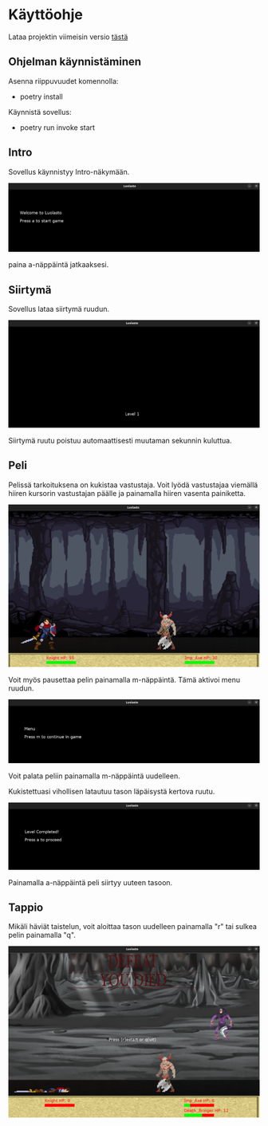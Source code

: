# Käyttöohje

Lataa projektin viimeisin versio [tästä](https://github.com/theskelinen/ot-harjoitustyo/releases)

## Ohjelman käynnistäminen

Asenna riippuvuudet komennolla:

- poetry install

Käynnistä sovellus:

- poetry run invoke start

## Intro

Sovellus käynnistyy Intro-näkymään.

![intro](https://github.com/theskelinen/ot-harjoitustyo/blob/main/dokumentaatio/kuvat/intro_luolasto.png)

paina a-näppäintä jatkaaksesi.


## Siirtymä

Sovellus lataa siirtymä ruudun.

![splash](https://github.com/theskelinen/ot-harjoitustyo/blob/main/dokumentaatio/kuvat/splash_luolasto.png)

Siirtymä ruutu poistuu automaattisesti muutaman sekunnin kuluttua.


 ## Peli
 
 Pelissä tarkoituksena on kukistaa vastustaja. Voit lyödä vastustajaa viemällä hiiren kursorin vastustajan päälle ja painamalla hiiren vasenta painiketta.
 
 ![battle](https://github.com/theskelinen/ot-harjoitustyo/blob/main/dokumentaatio/kuvat/battle_luolasto.png)

 Voit myös pausettaa pelin painamalla m-näppäintä. Tämä aktivoi menu ruudun.
 
 ![menu](https://github.com/theskelinen/ot-harjoitustyo/blob/main/dokumentaatio/kuvat/menu_luolasto.png)
 
 Voit palata peliin painamalla m-näppäintä uudelleen.
 
 Kukistettuasi vihollisen latautuu tason läpäisystä kertova ruutu.
 
 ![completed](https://github.com/theskelinen/ot-harjoitustyo/blob/main/dokumentaatio/kuvat/level_completed_luolasto.png)
 
 Painamalla a-näppäintä peli siirtyy uuteen tasoon.
 
 ## Tappio
 
 Mikäli häviät taistelun, voit aloittaa tason uudelleen painamalla "r" tai sulkea pelin painamalla "q".
 
 ![restart](https://github.com/theskelinen/ot-harjoitustyo/blob/main/dokumentaatio/kuvat/restart_luolasto.png)
